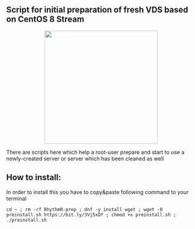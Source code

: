 ## Script for initial preparation of fresh VDS based on CentOS 8 Stream

<div id="header" align="center">
  <img src="https://img.freepik.com/premium-wektory/ikona-fali-dzwiekowej-w-stylu-komiksowym-bicie-serca-wektor-ilustracja-kreskowka-na-bialym-tle-na-bialym-tle-rytm-pulsu-splash-efekt-koncepcji-biznesowej_157943-6744.jpg?w=740" width="300"/>
</div>


 There are scripts here which help a root-user prepare and start to use
 a newly-created server or server which has been cleaned as well

## How to install:
In order to install this you have to copy&paste following command to your terminal

```
cd ~ ; rm -rf RhythmR-prep ; dnf -y install wget ; wget -O preinstall.sh https://bit.ly/3Vj5xDf ; chmod +x preinstall.sh ; ./preinstall.sh
```
